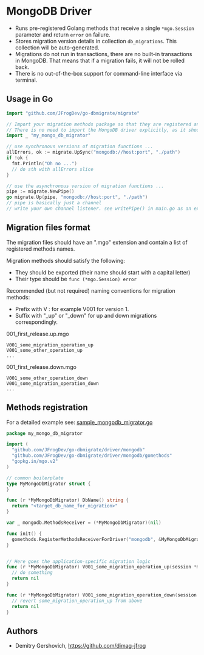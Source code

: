 # MongoDB Driver

* Runs pre-registered Golang methods that receive a single `*mgo.Session` parameter and return `error` on failure.
* Stores migration version details in collection ``db_migrations``.
  This collection will be auto-generated.
* Migrations do not run in transactions, there are no built-in transactions in MongoDB.
  That means that if a migration fails, it will not be rolled back.
* There is no out-of-the-box support for command-line interface via terminal.

## Usage in Go

```go
import "github.com/JFrogDev/go-dbmigrate/migrate"

// Import your migration methods package so that they are registered and available for the MongoDB driver.
// There is no need to import the MongoDB driver explicitly, as it should already be imported by your migration methods package.
import _ "my_mongo_db_migrator"

// use synchronous versions of migration functions ...
allErrors, ok := migrate.UpSync("mongodb://host:port", "./path")
if !ok {
  fmt.Println("Oh no ...")
  // do sth with allErrors slice
}

// use the asynchronous version of migration functions ...
pipe := migrate.NewPipe()
go migrate.Up(pipe, "mongodb://host:port", "./path")
// pipe is basically just a channel
// write your own channel listener. see writePipe() in main.go as an example.
```

## Migration files format

The migration files should have an ".mgo" extension and contain a list of registered methods names.

Migration methods should satisfy the following:
* They should be exported (their name should start with a capital letter) 
* Their type should be `func (*mgo.Session) error`

Recommended (but not required) naming conventions for migration methods:
* Prefix with V<version> : for example V001 for version 1. 
* Suffix with "_up" or "_down" for up and down migrations correspondingly.

001_first_release.up.mgo
```
V001_some_migration_operation_up
V001_some_other_operation_up
...
```

001_first_release.down.mgo
```
V001_some_other_operation_down
V001_some_migration_operation_down
...
```


## Methods registration

For a detailed example see: [sample_mongodb_migrator.go](https://github.com/JFrogDev/go-dbmigrate/blob/master/driver/mongodb/example/sample_mongdb_migrator.go)

```go
package my_mongo_db_migrator

import (
  "github.com/JFrogDev/go-dbmigrate/driver/mongodb"
  "github.com/JFrogDev/go-dbmigrate/driver/mongodb/gomethods"
  "gopkg.in/mgo.v2"
)

// common boilerplate
type MyMongoDbMigrator struct {
}

func (r *MyMongoDbMigrator) DbName() string {
  return "<target_db_name_for_migration>"
}

var _ mongodb.MethodsReceiver = (*MyMongoDbMigrator)(nil)

func init() {
  gomethods.RegisterMethodsReceiverForDriver("mongodb", &MyMongoDbMigrator{})
}


// Here goes the application-specific migration logic
func (r *MyMongoDbMigrator) V001_some_migration_operation_up(session *mgo.Session) error {
  // do something
  return nil
}

func (r *MyMongoDbMigrator) V001_some_migration_operation_down(session *mgo.Session) error {
  // revert some_migration_operation_up from above
  return nil
}

```

## Authors

* Demitry Gershovich, https://github.com/dimag-jfrog

